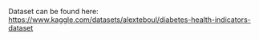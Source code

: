 Dataset can be found here: https://www.kaggle.com/datasets/alexteboul/diabetes-health-indicators-dataset
